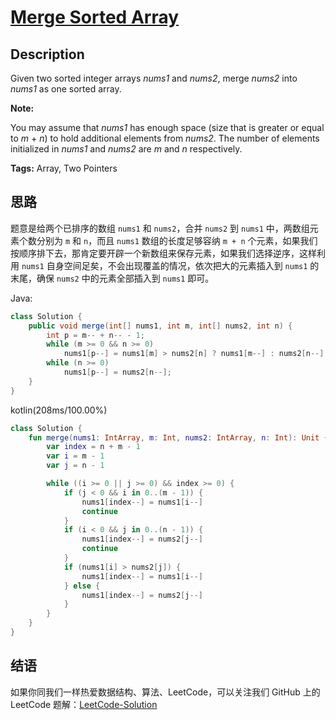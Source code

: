 # [Merge Sorted Array][title]

## Description

Given two sorted integer arrays *nums1* and *nums2*, merge *nums2* into *nums1* as one sorted array.

**Note:**

You may assume that *nums1* has enough space (size that is greater or equal to *m* + *n*) to hold additional elements from *nums2*. The number of elements initialized in *nums1* and *nums2* are *m* and *n* respectively.

**Tags:** Array, Two Pointers


## 思路

题意是给两个已排序的数组 `nums1` 和 `nums2`，合并 `nums2` 到 `nums1` 中，两数组元素个数分别为 `m` 和 `n`，而且 `nums1` 数组的长度足够容纳 `m + n` 个元素，如果我们按顺序排下去，那肯定要开辟一个新数组来保存元素，如果我们选择逆序，这样利用 `nums1` 自身空间足矣，不会出现覆盖的情况，依次把大的元素插入到 `nums1` 的末尾，确保 `nums2` 中的元素全部插入到 `nums1` 即可。

Java:
```java
class Solution {
    public void merge(int[] nums1, int m, int[] nums2, int n) {
        int p = m-- + n-- - 1;
        while (m >= 0 && n >= 0)
            nums1[p--] = nums1[m] > nums2[n] ? nums1[m--] : nums2[n--];
        while (n >= 0)
            nums1[p--] = nums2[n--];
    }
}
```

kotlin(208ms/100.00%)
```kotlin
class Solution {
    fun merge(nums1: IntArray, m: Int, nums2: IntArray, n: Int): Unit {
        var index = n + m - 1
        var i = m - 1
        var j = n - 1

        while ((i >= 0 || j >= 0) && index >= 0) {
            if (j < 0 && i in 0..(m - 1)) {
                nums1[index--] = nums1[i--]
                continue
            }
            if (i < 0 && j in 0..(n - 1)) {
                nums1[index--] = nums2[j--]
                continue
            }
            if (nums1[i] > nums2[j]) {
                nums1[index--] = nums1[i--]
            } else {
                nums1[index--] = nums2[j--]
            }
        }
    }
}
```

## 结语

如果你同我们一样热爱数据结构、算法、LeetCode，可以关注我们 GitHub 上的 LeetCode 题解：[LeetCode-Solution][ls]



[title]: https://leetcode.com/problems/merge-sorted-array
[ls]: https://github.com/RichCodersAndMe/LeetCode-Solution
